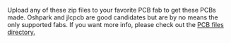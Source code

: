 Upload any of these zip files to your favorite PCB fab to get these PCBs made. Oshpark and jlcpcb are good candidates but are by no means the only supported fabs. If you want more info, please check out the [PCB files directory.](./PCB%20Files) 
